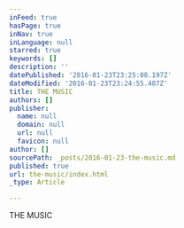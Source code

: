 ```yaml
---
inFeed: true
hasPage: true
inNav: true
inLanguage: null
starred: true
keywords: []
description: ''
datePublished: '2016-01-23T23:25:08.197Z'
dateModified: '2016-01-23T23:24:55.487Z'
title: THE MUSIC
authors: []
publisher:
  name: null
  domain: null
  url: null
  favicon: null
author: []
sourcePath: _posts/2016-01-23-the-music.md
published: true
url: the-music/index.html
_type: Article

---
```

THE MUSIC